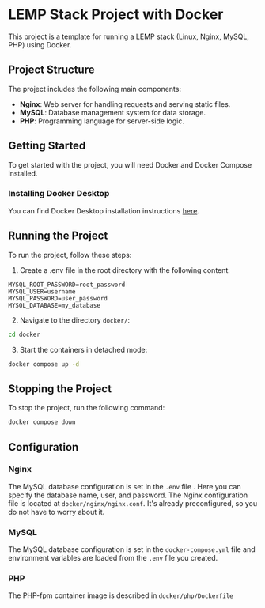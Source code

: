 # LEMP Stack Project with Docker

This project is a template for running a LEMP stack (Linux, Nginx, MySQL, PHP) using Docker.

## Project Structure

The project includes the following main components:

- **Nginx**: Web server for handling requests and serving static files.
- **MySQL**: Database management system for data storage.
- **PHP**: Programming language for server-side logic.

## Getting Started

To get started with the project, you will need Docker and Docker Compose installed.

### Installing Docker Desktop

You can find Docker Desktop installation instructions [here](https://docs.docker.com/desktop/).

## 

## Running the Project

To run the project, follow these steps:
1. Сreate a .env file in the root directory with the following content:
```env
MYSQL_ROOT_PASSWORD=root_password
MYSQL_USER=username
MYSQL_PASSWORD=user_password
MYSQL_DATABASE=my_database
```
2. Navigate to the directory `docker/`:
```bash
cd docker
```
3. Start the containers in detached mode:
```bash
docker compose up -d
```

## Stopping the Project

To stop the project, run the following command: 
```bash
docker compose down
```


## Configuration

### Nginx 
The MySQL database configuration is set in the `.env` file . Here you can specify the database name, user, and password.
The Nginx configuration file is located at `docker/nginx/nginx.conf`. It's already preconfigured, so you do not have to worry about it. 

### MySQL
The MySQL database configuration is set in the `docker-compose.yml` file and environment variables are loaded from the `.env` file you created.

### PHP
The PHP-fpm container image is described in `docker/php/Dockerfile`

